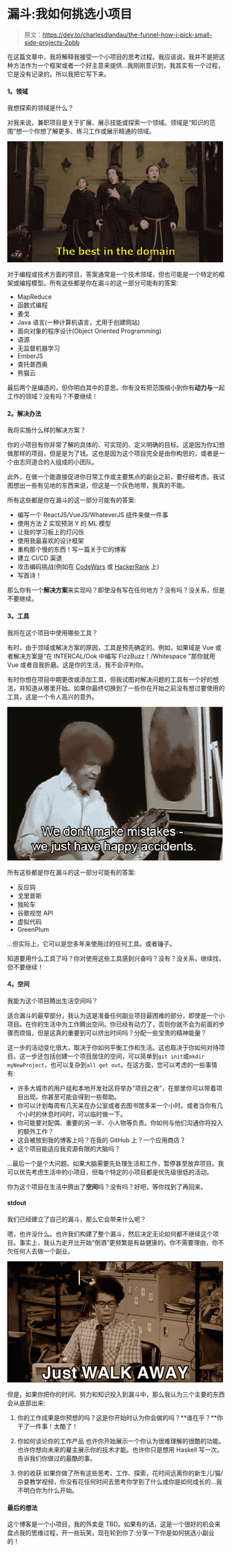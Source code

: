 # 漏斗:我如何挑选小项目

> 原文：<https://dev.to/charlesdlandau/the-funnel-how-i-pick-small-side-projects-2pbb>

在这篇文章中，我将解释我接受一个小项目的思考过程。我应该说，我并不是把这种方法作为一个框架或者一个好主意来提供...我刚刚意识到，我其实有一个过程，它是没有记录的。所以我把它写下来。

#### 1。领域

我想探索的领域是什么？

对我来说，兼职项目是关于扩展、展示技能或探索一个领域。领域是“知识的范围”想一个你想了解更多、练习工作或展示精通的领域。

[![best-in-domain-gif](img/9a78fb684de413b05c7708d90077510a.png)](https://i.giphy.com/media/akxm5pzeKs5e8/giphy.gif)

对于编程或技术方面的项目，答案通常是一个技术领域，但也可能是一个特定的框架或编程模型。所有这些都是你在漏斗的这一部分可能有的答案:

*   MapReduce
*   函数式编程
*   姜戈
*   Java 语言(一种计算机语言，尤用于创建网站)
*   面向对象的程序设计(Object Oriented Programming)
*   语源
*   无监督机器学习
*   EmberJS
*   查托普西奥
*   熊猫云

最后两个是编造的，但你明白其中的意思。你有没有把范围缩小到你有**动力与**一起工作的领域？没有吗？不要继续！

#### 2。解决办法

我将实施什么样的解决方案？

你的*小*项目有你非常了解的具体的、可实现的、定义明确的目标。这是因为你幻想做那样的项目，但是是为了钱。这也是因为这个项目完全是由你构思的，或者是一个由志同道合的人组成的小团队。

此外，在做一个能直接促进你日常工作或主要焦点的副业之前，要仔细考虑。我试图想出一些有见地的东西来说，但这是一个灰色地带，我真的不能。

所有这些都是你在漏斗的这一部分可能有的答案:

*   编写一个 ReactJS/VueJS/WhateverJS 组件来做一件事
*   使用方法 Z 实现预测 Y 的 ML 模型
*   让我的学习板上的灯闪烁
*   使用我最喜欢的设计框架
*   重构那个慢的东西！写一篇关于它的博客
*   建立 CI/CD 渠道
*   攻击编码挑战(例如在 [CodeWars](https://www.codewars.com) 或 [HackerRank](https://www.hackerrank.com) 上)
*   写首诗！

那么你有一个**解决方案**来实现吗？即使没有写在任何地方？没有吗？没关系，但是不要继续。

#### 3。工具

我将在这个项目中使用哪些工具？

有时，由于领域或解决方案的原因，工具是预先确定的。例如，如果域是 Vue 或者解决方案是“在 INTERCAL/Ook 中编写 FizzBuzz！/Whitespace "那你就用 Vue 或者自我折磨。这是你的生活，我不会评判你。

有时你想在项目中期更改或添加工具，但我试图对解决问题的工具有一个好的想法，并知道从哪里开始。如果你最终切换到了一些你在开始之前没有想过要使用的工具，这是一个令人高兴的意外。

[![happy-accident-bob-ross-gif](img/a9b8f56986f473106d7383429babcf6c.png)](https://i.giphy.com/media/Q8vZZ6kGS1VFm/giphy.gif)

所有这些都是你在漏斗的这一部分可能有的答案:

*   反应钩
*   戈里普斯
*   独轮车
*   谷歌视觉 API
*   虚拟代码
*   GreenPlum

...但实际上，它可以是您多年来使用过的任何工具。或者锤子。

知道要用什么工具了吗？你对使用这些工具感到兴奋吗？没有？没关系，继续找，但不要继续！

#### 4。空间

我能为这个项目腾出生活空间吗？

适合漏斗的最窄部分，我认为这是准备任何副业项目最困难的部分，即使是一个小项目。在你的生活中为工作腾出空间。你已经有动力了，否则你就不会为前面的步骤而烦恼，但是这真的重要到可以挤出时间吗？分配一些宝贵的精神能量？

这一步的活动变化很大，取决于你如何平衡工作和生活。这也取决于你如何对待项目。这一步还包括创建一个项目居住的空间，可以简单到`git init`或`mkdir myNewProject`，也可以复杂到`all get out`。在这方面，您可以考虑的一些事情有:

*   许多大城市的用户组和本地开发社区将举办“项目之夜”，在那里你可以带着项目出现。你甚至可能会得到一些帮助。
*   你可以计划每周有几天呆在办公室或者去图书馆多呆一个小时。或者当你有几个小时的休息时间时，可以临时做一下。
*   你可能要对配偶、重要的另一半、小人物等负责。你如何与他们沟通你将投入的额外工作？
*   这会被放到我的博客上吗？在我的 GitHub 上？一个应用商店？
*   这个项目能适应我资源有限的大脑吗？

...最后一个是个大问题。如果大脑需要先处理生活和工作，暂停甚至放弃项目。我可以优先考虑生活中的小项目，但每个特定的小项目都是优先级很低的活动。

你为这个项目在生活中腾出了**空间**吗？没有吗？好吧，等你找到了再回来。

#### stdout

我们已经建立了自己的漏斗，那么它会带来什么呢？

嗯，也许没什么。也许我们构建了整个漏斗，然后决定无论如何都不继续这个项目。事实上，我认为走开比开始“倒酒”更频繁是有益健康的。你不需要理由，你不欠任何人去做一个副业。

[![just-walk-away-gif](img/774d60c22d07e4f859d379643ff945e2.png)](https://i.giphy.com/media/2YqRbrADa15UA/giphy.gif)

但是，如果你把你的时间、努力和知识投入到漏斗中，那么我认为三个主要的东西会从底部出来:

1.  你的工作成果是你预想的吗？这是你开始时认为你会做的吗？**谁在乎？**你干了一件事！太酷了！

2.  你如何谈论你的工作产品
    也许你开始展示一个你认为很难理解的很酷的功能。也许你想向未来的雇主展示你的技术才能。也许你只是想用 Haskell 写一次。告诉我们你做过的最酷的事。

3.  你的收获
    如果你做了所有这些思考、工作、探索，花时间远离你的新生儿/猫/杂耍教学视频，你没有花任何时间去思考你学到了什么或你是如何成长的...我不明白你为什么开始。

#### 最后的想法

这个博客是一个小项目，我的外卖是 TBD。如果有的话，这是一个很好的机会来盘点我的思维过程，开一些玩笑。现在轮到你了:分享一下你是如何挑选小副业的！